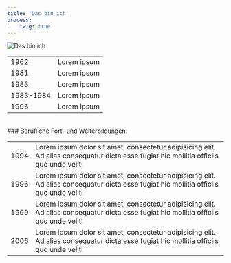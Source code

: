 ```yaml
---
title: 'Das bin ich'
process:
    twig: true
---
```


<div class="row">
	<div class="col-lg-6">
	    <img src="https://www.fillmurray.com/400/500" alt="Das bin ich" />
        <!--
            {% markdown %}![Profilbild {{site.author.name}}](./profilbild.png?classes=img-fluid){% endmarkdown %}
        -->
	</div>
	<div class="col-lg-6">
		<table class="table table-striped table-sm">
		<tbody><tr><td>1962</td><td>Lorem ipsum</td></tr> 
		<tr><td>1981</td><td>Lorem ipsum</td></tr>
		<tr><td>1983</td> <td>Lorem ipsum</td></tr>
		<tr><td>1983-1984</td> <td>Lorem ipsum</td></tr>
		<tr><td>1996</td> <td>Lorem ipsum</td></tr>
		</tbody>
		</table>
	</div>
</div>
<br>
### Berufliche Fort- und Weiterbildungen:
<table class="table table-striped">
<tbody><tr><td>1994</td> <td>Lorem ipsum dolor sit amet, consectetur adipisicing elit. Ad alias consequatur dicta esse fugiat hic mollitia officiis quo unde velit!</td></tr>
<tr><td>1996</td> <td>Lorem ipsum dolor sit amet, consectetur adipisicing elit. Ad alias consequatur dicta esse fugiat hic mollitia officiis quo unde velit!</td></tr>
<tr><td>1999</td> <td>Lorem ipsum dolor sit amet, consectetur adipisicing elit. Ad alias consequatur dicta esse fugiat hic mollitia officiis quo unde velit!</td></tr>
<tr><td>2006</td> <td>Lorem ipsum dolor sit amet, consectetur adipisicing elit. Ad alias consequatur dicta esse fugiat hic mollitia officiis quo unde velit!<br>
</tbody></table>


